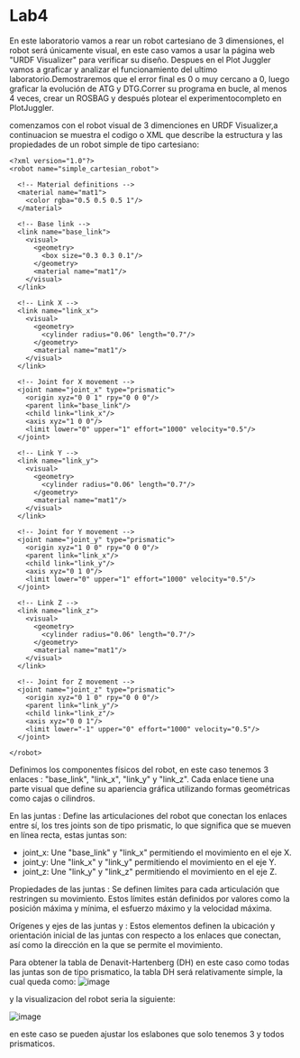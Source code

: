 # Lab4

En este laboratorio vamos a rear un robot cartesiano de 3 dimensiones, el robot será únicamente visual, en este caso vamos a usar la página web "URDF Visualizer" para verificar su diseño. Despues en el Plot Juggler vamos a graficar y analizar el funcionamiento del ultimo laboratorio.Demostraremos que el error final es 0 o muy cercano a 0, luego graficar la evolución de ATG y DTG.Correr su programa en bucle, al menos 4 veces, crear un ROSBAG y después plotear el experimentocompleto en PlotJuggler.

comenzamos con el robot visual de 3 dimenciones en URDF Visualizer,a continuacion se muestra el codigo o XML que describe la estructura y las propiedades de un robot simple de tipo cartesiano: 
```
<?xml version="1.0"?>
<robot name="simple_cartesian_robot">

  <!-- Material definitions -->
  <material name="mat1">
    <color rgba="0.5 0.5 0.5 1"/>
  </material>

  <!-- Base link -->
  <link name="base_link">
    <visual>
      <geometry>
        <box size="0.3 0.3 0.1"/>
      </geometry>
      <material name="mat1"/>
    </visual>
  </link>

  <!-- Link X -->
  <link name="link_x">
    <visual>
      <geometry>
        <cylinder radius="0.06" length="0.7"/>
      </geometry>
      <material name="mat1"/>
    </visual>
  </link>

  <!-- Joint for X movement -->
  <joint name="joint_x" type="prismatic">
    <origin xyz="0 0 1" rpy="0 0 0"/>
    <parent link="base_link"/>
    <child link="link_x"/>
    <axis xyz="1 0 0"/>
    <limit lower="0" upper="1" effort="1000" velocity="0.5"/>
  </joint>

  <!-- Link Y -->
  <link name="link_y">
    <visual>
      <geometry>
        <cylinder radius="0.06" length="0.7"/>
      </geometry>
      <material name="mat1"/>
    </visual>
  </link>

  <!-- Joint for Y movement -->
  <joint name="joint_y" type="prismatic">
    <origin xyz="1 0 0" rpy="0 0 0"/>
    <parent link="link_x"/>
    <child link="link_y"/>
    <axis xyz="0 1 0"/>
    <limit lower="0" upper="1" effort="1000" velocity="0.5"/>
  </joint>

  <!-- Link Z -->
  <link name="link_z">
    <visual>
      <geometry>
        <cylinder radius="0.06" length="0.7"/>
      </geometry>
      <material name="mat1"/>
    </visual>
  </link>

  <!-- Joint for Z movement -->
  <joint name="joint_z" type="prismatic">
    <origin xyz="0 1 0" rpy="0 0 0"/>
    <parent link="link_y"/>
    <child link="link_z"/>
    <axis xyz="0 0 1"/>
    <limit lower="-1" upper="0" effort="1000" velocity="0.5"/>
  </joint>

</robot>
```
Definimos los componentes físicos del robot, en este caso tenemos 3 enlaces : "base_link", "link_x", "link_y" y "link_z". Cada enlace tiene una parte visual que define su apariencia gráfica utilizando formas geométricas como cajas o cilindros.

En las juntas <joint>: Define las articulaciones del robot que conectan los enlaces entre sí, los tres joints son de tipo prismatic, lo que significa que se mueven en línea recta, estas juntas son:
* joint_x: Une "base_link" y "link_x" permitiendo el movimiento en el eje X.
* joint_y: Une "link_x" y "link_y" permitiendo el movimiento en el eje Y.
* joint_z: Une "link_y" y "link_z" permitiendo el movimiento en el eje Z.

Propiedades de las juntas <limit>: Se definen límites para cada articulación que restringen su movimiento. Estos límites están definidos por valores como la posición máxima y mínima, el esfuerzo máximo y la velocidad máxima.

Orígenes y ejes de las juntas <origin> y <axis>: Estos elementos definen la ubicación y orientación inicial de las juntas con respecto a los enlaces que conectan, así como la dirección en la que se permite el movimiento.

Para obtener la tabla de Denavit-Hartenberg (DH) en este caso como todas las juntas son de tipo prismatico, la tabla DH será relativamente simple, la cual queda como:
![image](https://github.com/andre261220/Lab4/assets/157633777/6a2aed1a-b4dc-446b-90b3-969e1795a65f)

y la visualizacion del robot seria la siguiente:

![image](https://github.com/andre261220/Lab4/assets/157633777/d94c450e-0b14-4d66-81b6-d902eeec0e1a)


en este caso se pueden ajustar los eslabones que solo tenemos 3 y todos prismaticos.
